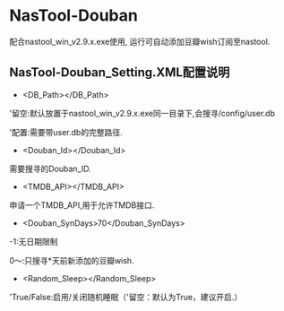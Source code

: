 # NasTool-Douban

配合nastool_win_v2.9.x.exe使用,
运行可自动添加豆瓣wish订阅至nastool.

## NasTool-Douban_Setting.XML配置说明

 - <DB_Path></DB_Path>
 
'留空:默认放置于nastool_win_v2.9.x.exe同一目录下,会搜寻/config/user.db

'配置:需要带user.db的完整路径.

- <Douban_Id></Douban_Id>

需要搜寻的Douban_ID.

- <TMDB_API></TMDB_API>

申请一个TMDB_API,用于允许TMDB接口.

- <Douban_SynDays>70</Douban_SynDays>

-1:无日期限制

0～:只搜寻*天前新添加的豆瓣wish.

 - <Random_Sleep></Random_Sleep>

'True/False:启用/关闭随机睡眠（'留空：默认为True，建议开启.）
